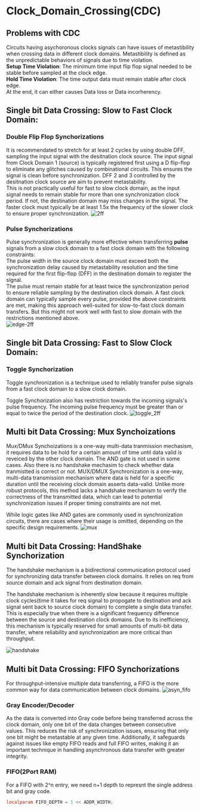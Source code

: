 # Clock_Domain_Crossing(CDC)
## Problems with CDC
Circuits having asychoronous clocks signals can have issues of metastibility when crossing data in different clock domains.  Metastibility is defined as the unpredictable behaviors of signals due to time violation.
<br />**Setup Time Violation**: The minimum time input flip flop signal needed to be stable before sampled at the clock edge.
<br />**Hold Time Violation**: The time output data must remain stable after clock edge. 
<br />At the end, it can either causes Data loss or Data incorherency.

## Single bit Data Crossing: Slow to Fast Clock Domain:
### Double Flip Flop Synchorizations
It is recommendated to stretch for at least 2 cycles by using double DFF, sampling the input signal with the desitnation clock source. The input signal from Clock Domain 1 (source) is typically registered first using a D flip-flop to eliminate any glitches caused by combinational circuits. This ensures the signal is clean before synchronization. DFF 2 and 3 controlled by the desitnation clock source are aim to prevent metastability.  
This is not practically useful for fast to slow clock domain, as the input signal needs to remain stable for more than one synchronization clock period. If not, the destination domain may miss changes in the signal. The faster clock must typically be at least 1.5x the frequency of the slower clock to ensure proper synchronization.
![2ff](https://github.com/user-attachments/assets/6d5ccdfd-850d-4909-8b98-5cff8583ca3f)

### Pulse Synchorizations 
Pulse synchronization is generally more effective when transferring **pulse** signals from a slow clock domain to a fast clock domain with the following constraints:
<br />The pulse width in the source clock domain must exceed both the synchronization delay caused by metastability resolution and the time required for the first flip-flop (DFF) in the destination domain to register the signal.
<br />The pulse must remain stable for at least twice the synchronization period to ensure reliable sampling by the destination clock domain.
A fast clock domain can typically sample every pulse, provided the above constraints are met, making this approach well-suited for slow-to-fast clock domain transfers.  But this might not work well with fast to slow domain with the restrictions mentioned above.  
![edge-2ff](https://github.com/user-attachments/assets/57e68ca3-dd66-418b-b22b-be02ee056533)

## Single bit Data Crossing: Fast to Slow Clock Domain:
### Toggle Synchorization
Toggle synchronization is a technique used to reliably transfer pulse signals from a fast clock domain to a slow clock domain. 

Toggle Synchorization also has restriction towards the incoming signals's pulse frequency. The incoming pulse frequency must be greater than or equal to twice the period of the destination clock.
![toggle_2ff](https://github.com/user-attachments/assets/31fcb19f-ae87-4027-b611-bb786c2b4128)

## Multi bit Data Crossing: Mux Synchoizations
Mux/DMux Synchoizations is a one-way multi-data tranmission mechasism, it requires data to be hold for a certain amount of time until data valid is reveiced by the other clock domain. The AND gate is not used in some cases.  Also there is no handshake mechasim to check whether data tranmistted is correct or not.
MUX/DMUX Synchronization is a one-way, multi-data transmission mechanism where data is held for a specific duration until the receiving clock domain asserts data-valid. Unlike more robust protocols, this method lacks a handshake mechanism to verify the correctness of the transmitted data, which can lead to potential synchronization issues if proper timing constraints are not met.

While logic gates like AND gates are commonly used in synchronization circuits, there are cases where their usage is omitted, depending on the specific design requirements. 
![mux](https://github.com/user-attachments/assets/12cc1df6-ce22-49ba-88b7-4727a28ea621)

## Multi bit Data Crossing: HandShake Synchorization
The handshake mechanism is a bidirectional communication protocol used for synchronizing data transfer between clock domains. It relies on req from source domain and ack signal from destination domain.

The handshake mechanism is inherently slow because it requires multiple clock cycles(time it takes for req signal to propogate to destination and ack signal sent back to source clock domain) to complete a single data transfer. This is especially true when there is a significant frequency difference between the source and destination clock domains.  Due to its inefficiency, this mechanism is typically reserved for small amounts of multi-bit data transfer, where reliability and synchronization are more critical than throughput.

![handshake](https://github.com/user-attachments/assets/cb2c4279-12e9-40f5-acdf-72c7e495a812)

## Multi bit Data Crossing: FIFO Synchorizations 
For throughput-intensive multiple data transferring, a FIFO is the more common way for data communication between clock domains. 
![asyn_fifo](https://github.com/user-attachments/assets/9d79e275-8d98-4fe9-84e7-d1853378b5ef)

### Gray Encoder/Decoder 
As the data is converted into Gray code before being transferred across the clock domain, only one bit of the data changes between consecutive values. This reduces the risk of synchronization issues, ensuring that only one bit might be metastable at any given time.  Additionally, it safeguards against issues like empty FIFO reads and full FIFO writes, making it an important technique in handling asynchronous data transfer with greater integrity.
### FIFO(2Port RAM)
For a FIFO with 2^n entry, we need n+1 depth to represnt the single address bit and gray code.
```Verilog
localparam FIFO_DEPTH = 1 << ADDR_WIDTH;
```



